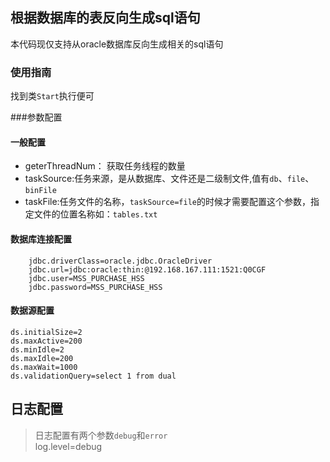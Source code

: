 ## 根据数据库的表反向生成sql语句
本代码现仅支持从oracle数据库反向生成相关的sql语句

### 使用指南
找到类`Start`执行便可

###参数配置
#### 一般配置
* geterThreadNum： 获取任务线程的数量
* taskSource:任务来源，是从数据库、文件还是二级制文件,值有`db`、`file`、`binFile`
* taskFile:任务文件的名称，`taskSource=file`的时候才需要配置这个参数，指定文件的位置名称如：`tables.txt`

#### 数据库连接配置
```
	jdbc.driverClass=oracle.jdbc.OracleDriver
	jdbc.url=jdbc:oracle:thin:@192.168.167.111:1521:Q0CGF
	jdbc.user=MSS_PURCHASE_HSS
	jdbc.password=MSS_PURCHASE_HSS
```

#### 数据源配置
	ds.initialSize=2
	ds.maxActive=200
	ds.minIdle=2
	ds.maxIdle=200
	ds.maxWait=1000
	ds.validationQuery=select 1 from dual

## 日志配置
> 日志配置有两个参数`debug`和`error` <br>
	log.level=debug

